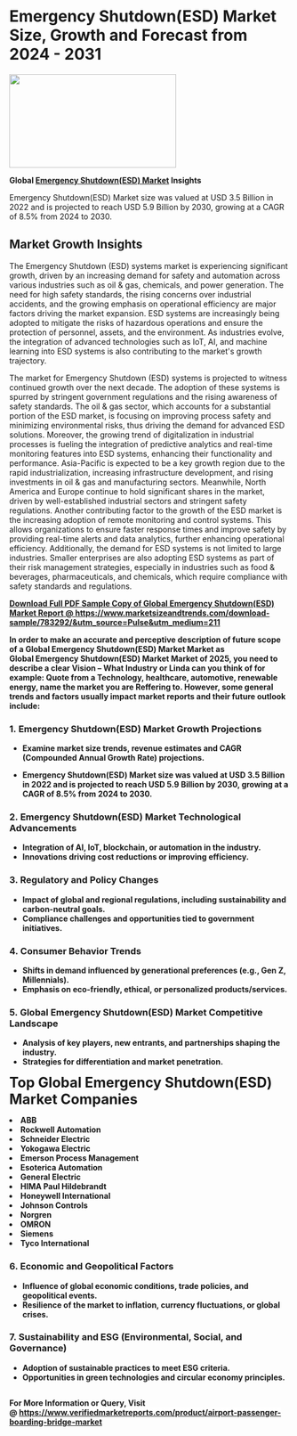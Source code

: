 <H1>Emergency Shutdown(ESD) Market Size, Growth and Forecast from 2024 - 2031</H1><img class="aligncenter size-medium wp-image-584254" src="https://thirdeyenews.in/wp-content/uploads/2024/09/Global-Market-Research-300x168.jpeg" alt="" width="300" height="168" /><p><strong>Global&nbsp;<a href="https://www.marketsizeandtrends.com/download-sample/783292/&amp;utm_source=Pulse&amp;utm_medium=211">Emergency Shutdown(ESD) Market</a> Insights</strong></p><p>Emergency Shutdown(ESD) Market size was valued at USD 3.5 Billion in 2022 and is projected to reach USD 5.9 Billion by 2030, growing at a CAGR of 8.5% from 2024 to 2030.</p><p><h2>Market Growth Insights</h2> <p>The Emergency Shutdown (ESD) systems market is experiencing significant growth, driven by an increasing demand for safety and automation across various industries such as oil & gas, chemicals, and power generation. The need for high safety standards, the rising concerns over industrial accidents, and the growing emphasis on operational efficiency are major factors driving the market expansion. ESD systems are increasingly being adopted to mitigate the risks of hazardous operations and ensure the protection of personnel, assets, and the environment. As industries evolve, the integration of advanced technologies such as IoT, AI, and machine learning into ESD systems is also contributing to the market's growth trajectory.</p> <p><strong><a href="#"></a></strong></p> <p>The market for Emergency Shutdown (ESD) systems is projected to witness continued growth over the next decade. The adoption of these systems is spurred by stringent government regulations and the rising awareness of safety standards. The oil & gas sector, which accounts for a substantial portion of the ESD market, is focusing on improving process safety and minimizing environmental risks, thus driving the demand for advanced ESD solutions. Moreover, the growing trend of digitalization in industrial processes is fueling the integration of predictive analytics and real-time monitoring features into ESD systems, enhancing their functionality and performance. Asia-Pacific is expected to be a key growth region due to the rapid industrialization, increasing infrastructure development, and rising investments in oil & gas and manufacturing sectors. Meanwhile, North America and Europe continue to hold significant shares in the market, driven by well-established industrial sectors and stringent safety regulations. Another contributing factor to the growth of the ESD market is the increasing adoption of remote monitoring and control systems. This allows organizations to ensure faster response times and improve safety by providing real-time alerts and data analytics, further enhancing operational efficiency. Additionally, the demand for ESD systems is not limited to large industries. Smaller enterprises are also adopting ESD systems as part of their risk management strategies, especially in industries such as food & beverages, pharmaceuticals, and chemicals, which require compliance with safety standards and regulations. <p><strong><a href="#"></p><p><span class=""><strong>Download Full PDF Sample Copy of Global Emergency Shutdown(ESD) Market Report</strong> @ <a href="https://www.marketsizeandtrends.com/download-sample/783292/&amp;utm_source=Pulse&amp;utm_medium=211" target="_blank">https://www.marketsizeandtrends.com/download-sample/783292/&amp;utm_source=Pulse&amp;utm_medium=211</a></span></p><p>In order to make an accurate and perceptive description of future scope of a Global&nbsp;Emergency Shutdown(ESD) Market Market as Global&nbsp;Emergency Shutdown(ESD) Market Market of 2025, you need to describe a clear Vision &ndash; What Industry or Linda can you think of for example: Quote from a Technology, healthcare, automotive, renewable energy, name the market you are Reffering to. However, some general trends and factors usually impact market reports and their future outlook include:</p><h3>1.&nbsp;<strong>Emergency Shutdown(ESD) Market Growth Projections</strong></h3><ul><li>Examine market size trends, revenue estimates and CAGR (Compounded Annual Growth Rate) projections.</li><li><p>Emergency Shutdown(ESD) Market size was valued at USD 3.5 Billion in 2022 and is projected to reach USD 5.9 Billion by 2030, growing at a CAGR of 8.5% from 2024 to 2030.</p></li></ul><h3>2.&nbsp;<strong>Emergency Shutdown(ESD) Market Technological Advancements</strong></h3><ul><li>Integration of AI, IoT, blockchain, or automation in the industry.</li><li>Innovations driving cost reductions or improving efficiency.</li></ul><h3>3.&nbsp;<strong>Regulatory and Policy Changes</strong></h3><ul><li>Impact of global and regional regulations, including sustainability and carbon-neutral goals.</li><li>Compliance challenges and opportunities tied to government initiatives.</li></ul><h3>4.&nbsp;<strong>Consumer Behavior Trends</strong></h3><ul><li>Shifts in demand influenced by generational preferences (e.g., Gen Z, Millennials).</li><li>Emphasis on eco-friendly, ethical, or personalized products/services.</li></ul><h3>5.&nbsp;<strong>Global Emergency Shutdown(ESD) Market Competitive Landscape</strong></h3><ul><li>Analysis of key players, new entrants, and partnerships shaping the industry.</li><li>Strategies for differentiation and market penetration.</li></ul><p data-pm-slice="1 1 []"><span style="color: inherit; font-family: inherit; font-size: 25px;">Top Global Emergency Shutdown(ESD) Market Companies</span></p><div class="" data-test-id=""><p><li> ABB</li><li> Rockwell Automation</li><li> Schneider Electric</li><li> Yokogawa Electric</li><li> Emerson Process Management</li><li> Esoterica Automation</li><li> General Electric</li><li> HIMA Paul Hildebrandt</li><li> Honeywell International</li><li> Johnson Controls</li><li> Norgren</li><li> OMRON</li><li> Siemens</li><li> Tyco International</li></p></div><h3>6.&nbsp;<strong>Economic and Geopolitical Factors</strong></h3><ul><li>Influence of global economic conditions, trade policies, and geopolitical events.</li><li>Resilience of the market to inflation, currency fluctuations, or global crises.</li></ul><h3>7.&nbsp;<strong>Sustainability and ESG (Environmental, Social, and Governance)</strong></h3><ul><li>Adoption of sustainable practices to meet ESG criteria.</li><li>Opportunities in green technologies and circular economy principles.</li></ul><h2><strong style="font-size: 14px;">For More Information or Query, Visit @&nbsp;</strong><a style="background-color: #ffffff; font-size: 14px;" href="https://www.marketsizeandtrends.com/report/emergency-shutdown-esd-market/" target="_blank">https://www.verifiedmarketreports.com/product/airport-passenger-boarding-bridge-market</a></h2>
